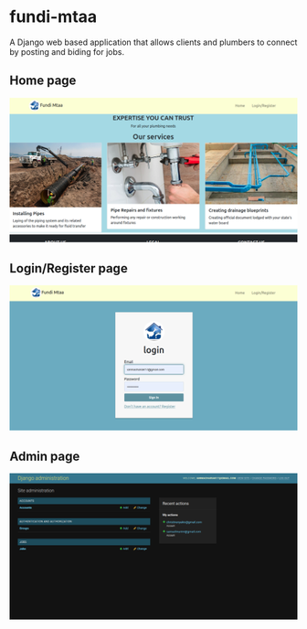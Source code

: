 # fundi-mtaa

A Django web based application that allows clients and plumbers to connect by posting and biding for jobs.

## Home page

![Screenshot](static/img/home.png)

## Login/Register page

![Screenshot](static/img/login.png)

## Admin page

![Screenshot](static/img/admin.png)
